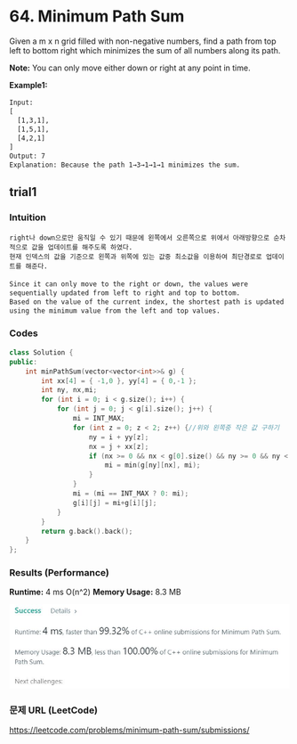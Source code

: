 # 64. Minimum Path Sum

Given a m x n grid filled with non-negative numbers, find a path from top left to bottom right which minimizes the sum of all numbers along its path.  

**Note:** You can only move either down or right at any point in time.  

**Example1:**   
```
Input:
[
  [1,3,1],
  [1,5,1],
  [4,2,1]
]
Output: 7
Explanation: Because the path 1→3→1→1→1 minimizes the sum.
```


## trial1
### Intuition
```
right나 down으로만 움직일 수 있기 때문에 왼쪽에서 오른쪽으로 위에서 아래방향으로 순차적으로 값을 업데이트를 해주도록 하였다.
현재 인덱스의 값을 기준으로 왼쪽과 위쪽에 있는 값중 최소값을 이용하여 최단경로로 업데이트를 해준다.

Since it can only move to the right or down, the values ​​were sequentially updated from left to right and top to bottom.
Based on the value of the current index, the shortest path is updated using the minimum value from the left and top values.
```
### Codes  
```cpp
class Solution {
public:
	int minPathSum(vector<vector<int>>& g) {
		int xx[4] = { -1,0 }, yy[4] = { 0,-1 };
		int ny, nx,mi;
		for (int i = 0; i < g.size(); i++) {
			for (int j = 0; j < g[i].size(); j++) {
				mi = INT_MAX;
				for (int z = 0; z < 2; z++) {//위와 왼쪽중 작은 값 구하기
					ny = i + yy[z];
					nx = j + xx[z];
					if (nx >= 0 && nx < g[0].size() && ny >= 0 && ny < g.size()) {
						mi = min(g[ny][nx], mi);
					}
				}
				mi = (mi == INT_MAX ? 0: mi);
				g[i][j] = mi+g[i][j];
			}
		}
		return g.back().back();
	}
};
```
### Results (Performance)  
**Runtime:**  4 ms  O(n^2)
**Memory Usage:** 	8.3 MB


<p align="center"> 
<img src="./capture.JPG">
</p>



### 문제 URL (LeetCode)  
https://leetcode.com/problems/minimum-path-sum/submissions/